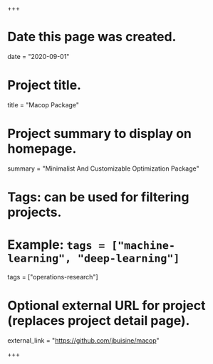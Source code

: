 +++
# Date this page was created.
date = "2020-09-01"

# Project title.
title = "Macop Package"

# Project summary to display on homepage.
summary = "Minimalist And Customizable Optimization Package"

# Tags: can be used for filtering projects.
# Example: `tags = ["machine-learning", "deep-learning"]`
tags = ["operations-research"]

# Optional external URL for project (replaces project detail page).
external_link = "https://github.com/jbuisine/macop"

+++

